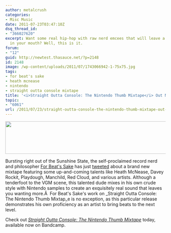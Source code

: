 ```yaml
---
author: metalcrush
categories:
- Misc Music
date: 2011-07-23T03:47:10Z
dsq_thread_id:
- "366027620"
excerpt: Want some real hip-hop with raw nerd emcees that will leave a good taste
  in your mouth? Well, this is it.
forum:
- "12"
guid: http://newtest.thasauce.net/?p=2148
id: 2148
image: /wp-content/uploads/2011/07/1743066942-1-75x75.jpg
tags:
- for beat's sake
- heath mcnease
- nintendo
- straight outta console mixtape
title: '<i>Straight Outta Console: The Nintendo Thumb Mixtape</i> Out Now!'
topic:
- "6061"
url: /2011/07/23/straight-outta-console-the-nintendo-thumb-mixtape-out-now/
---
```


[<img class="aligncenter size-full wp-image-2149" title="fbs_banner" src="http://thasauce.net/wp-content/uploads/2011/07/fbs_banner.png" alt="" width="550" height="102" srcset="http://thasauce.net/wp-content/uploads/2011/07/fbs_banner.png 550w, http://thasauce.net/wp-content/uploads/2011/07/fbs_banner-300x55.png 300w, http://thasauce.net/wp-content/uploads/2011/07/fbs_banner-75x13.png 75w" sizes="(max-width: 550px) 100vw, 550px" />](http://thasauce.net/wp-content/uploads/2011/07/fbs_banner.png)

Bursting right out of the Sunshine State, the self-proclaimed record nerd and philosopher [For Beat's Sake](http://www.soundclick.com/bands/default.cfm?bandID=401552) has just [tweeted](http://twitter.com/#!/forbeatssake/status/89524798178328577) about a brand new mixtape featuring some up-and-coming talents like Heath McNease, Davey Rockit, Playdough, Manchild, Red Cloud, and various artists. Although a tenderfoot to the VGM scene, this talented dude mixes in his own crude style with Nintendo samples to create an exquisitely real sound that leaves you wanting more.Â  For Beat's Sake's work on _Straight Outta Console: The Nintendo Thumb Mixtap_e is no exception, as this particular release demonstrates his own proficiency as an artist to bring beats to the next level.

Check out _[Straight Outta Console: The Nintendo Thumb Mixtape](http://heathmcnease.bandcamp.com/)_ today, available now on Bandcamp.
